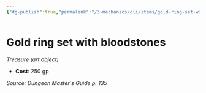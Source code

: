 ```yaml
---
{"dg-publish":true,"permalink":"/3-mechanics/cli/items/gold-ring-set-with-bloodstones/","tags":["ttrpg-cli/compendium/src/5e/dmg","ttrpg-cli/item/gear/treasure-art-object","ttrpg-cli/item/rarity/none"]}
---
```


# Gold ring set with bloodstones
*Treasure (art object)*  


- **Cost**: 250 gp

*Source: Dungeon Master's Guide p. 135*